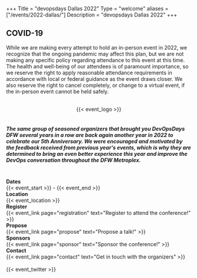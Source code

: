+++
Title = "devopsdays Dallas 2022"
Type = "welcome"
aliases = ["/events/2022-dallas/"]
Description = "devopsdays Dallas 2022"
+++

<!-- <div class = "row" style="background: #ed0b07; color: #ffffff; padding: 20px; margin: 20px; font-size: 16px"> -->
<div class = "row">
  <div class = "col-md-6 push-md-6">
	  <div class="row">
  		<div class="alert alert-info" role="alert">
    			<h2>COVID-19</h2>
    			<p>While we are making every attempt to hold an in-person event in 2022, we recognize that the ongoing pandemic may affect this plan, but we are not making any specific policy regarding attendance to this event at this time. The health and well-being of our attendees is of paramount importance, so we reserve the right to apply reasonable attendance requirements in accordance with local or federal guidance as the event draws closer.  We also reserve the right to cancel completely, or change to a virtual event, if the in-person event cannot be held safely.</p>
  		</div>
  	</div>
<br>
    <div style="text-align:center;" style="max-width:120%;">
  {{< event_logo >}}
</div>
<br>
<h5>The same group of seasoned organizers that brought you DevOpsDays DFW several years in a row are back again another year in 2022 to celebrate our 5th Anniversary. We were encouraged and motivated by the feedback received from previous year's events, which is why they are determined to bring an even better experience this year and improve the DevOps conversation throughout the DFW Metroplex.</h5>
<br>
<div class = "row">
  <div class = "col-md-2">
    <strong>Dates</strong>
  </div>
  <div class = "col-md-8">
    {{< event_start >}} - {{< event_end >}}
  </div>
</div>
<div class = "row">
  <div class = "col-md-2">
    <strong>Location</strong>
  </div>
  <div class = "col-md-8">
    {{< event_location >}}
  </div>
</div>
<div class = "row">
  <div class = "col-md-2">
    <strong>Register</strong>
  </div>
  <div class = "col-md-8">
    {{< event_link page="registration" text="Register to attend the conference!" >}}
  </div>
</div>
<div class = "row">
  <div class = "col-md-2">
    <strong>Propose</strong>
  </div>
  <div class = "col-md-8">
    {{< event_link page="propose" text="Propose a talk!" >}}
  </div>
</div>
<!-- <div class = "row">
  <div class = "col-md-2">
    <strong>Program</strong>
  </div>
  <div class = "col-md-8">
    View the {{< event_link page="program" text="program." >}}
  </div>
</div> -->
<!-- <div class = "row">
  <div class = "col-md-2">
    <strong>Speakers</strong>
  </div>
  <div class = "col-md-8">
    Check out the {{< event_link page="speakers" text="speakers!" >}}
  </div>
</div> -->
<div class = "row">
  <div class = "col-md-2">
    <strong>Sponsors</strong>
  </div>
  <div class = "col-md-8">
    {{< event_link page="sponsor" text="Sponsor the conference!" >}}
  </div>
</div>
<div class = "row">
  <div class = "col-md-2">
    <strong>Contact</strong>
  </div>
  <div class = "col-md-8">
    {{< event_link page="contact" text="Get in touch with the organizers" >}}
  </div>
</div>
<!-- Uncomment if you added your city twitter name -->
<br>
<!-- Go to www.addthis.com/dashboard to customize your tools -->
<div class="addthis_horizontal_follow_toolbox"></div>
<!-- Go to www.addthis.com/dashboard to customize your tools -->
<script type="text/javascript" src="//s7.addthis.com/js/300/addthis_widget.js#pubid=ra-5724f5b54cc142a1"></script>
{{< event_twitter >}}
